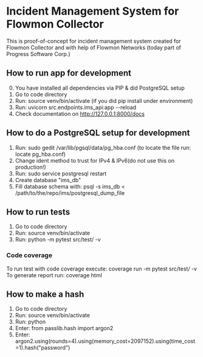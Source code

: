 # Incident Management System for Flowmon Collector
This is proof-of-concept for incident management system created for Flowmon Collector and with help of Flowmon Networks (today part of Progress Software Corp.)

## How to run app for development
0) You have installed all dependencies via PIP & did PostgreSQL setup
1) Go to code directory
2) Run: source venv/bin/activate (if you did pip install under environment)
3) Run: uvicorn src.endpoints.ims_api:app --reload
4) Check documentation on http://127.0.0.1:8000/docs

## How to do a PostgreSQL setup for development
1) Run: sudo gedit /var/lib/pgsql/data/pg_hba.conf (to locate the file run: locate pg_hba.conf)
2) Change ident method to trust for IPv4 & IPv6(do not use this on production!)
3) Run: sudo service postgresql restart
4) Create database "ims_db"
5) Fill database schema with: psql -s ims_db < /path/to/the/repo/ims/postgresql_dump_file

## How to run tests
1) Go to code directory
2) Run: source venv/bin/activate
3) Run: python -m pytest src/test/ -v

### Code coverage 
To run test with code coverage execute: coverage run -m pytest src/test/ -v \
To generate report run: coverage html

## How to make a hash
1) Go to code directory
2) Run: source venv/bin/activate
3) Run: python
4) Enter: from passlib.hash import argon2
5) Enter: argon2.using(rounds=4).using(memory_cost=2097152).using(time_cost=1).hash("password")





